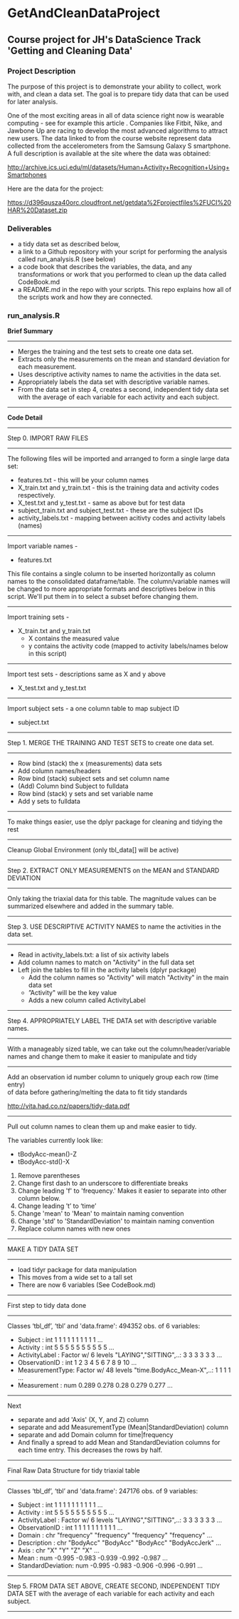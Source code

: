 GetAndCleanDataProject
======================

## Course project for JH's DataScience Track 'Getting and Cleaning Data'

### Project Description

The purpose of this project is to demonstrate your ability to collect, work with, and clean a data set. The goal is to prepare tidy data that can be used for later analysis.

One of the most exciting areas in all of data science right now is wearable computing - see for example this article . Companies like Fitbit, Nike, and Jawbone Up are racing to develop the most advanced algorithms to attract new users. The data linked to from the course website represent data collected from the accelerometers from the Samsung Galaxy S smartphone. A full description is available at the site where the data was obtained:

http://archive.ics.uci.edu/ml/datasets/Human+Activity+Recognition+Using+Smartphones

Here are the data for the project:

https://d396qusza40orc.cloudfront.net/getdata%2Fprojectfiles%2FUCI%20HAR%20Dataset.zip 

### Deliverables

* a tidy data set as described below, 
* a link to a Github repository with your script for performing the analysis called run_analysis.R (see below)
* a code book that describes the variables, the data, and any transformations or work that you performed to clean up the data called CodeBook.md
* a README.md in the repo with your scripts. This repo explains how all of the scripts work and how they are connected. 

### run_analysis.R 

__Brief Summary__

****

* Merges the training and the test sets to create one data set.
* Extracts only the measurements on the mean and standard deviation for each measurement. 
* Uses descriptive activity names to name the activities in the data set.
* Appropriately labels the data set with descriptive variable names. 
* From the data set in step 4, creates a second, independent tidy data set with the average of each variable for each activity and each subject.

****

__Code Detail__

****

Step 0. IMPORT RAW FILES

****

The following files will be imported and arranged to form a single large data set: 
- features.txt - this will be your column names
- X_train.txt and y_train.txt - this is the training data and activity codes respectively.
- X_test.txt and y_test.txt - same as above but for test data
- subject_train.txt and subject_test.txt - these are the subject IDs
- activity_labels.txt - mapping between acitivty codes and activity labels (names)

****

Import variable names - 
* features.txt

This file contains a single column to be inserted horizontally as column names to the consolidated dataframe/table. The column/variable names will be changed to more appropriate formats and descriptives below in this script. We'll put them in to select a subset before changing them.

****

Import training sets - 
* X_train.txt and y_train.txt
   * X contains the measured value
   * y contains the activity code (mapped to activity labels/names below in this script)

****

Import test sets - descriptions same as X and y above
* X_test.txt and y_test.txt

****

Import subject sets - a one column table to map subject ID
* subject.txt

****

 Step 1. MERGE THE TRAINING AND TEST SETS to create one data set.

****

* Row bind (stack) the x (measurements) data sets
* Add column names/headers
* Row bind (stack) subject sets and set column name
* (Add) Column bind Subject to fulldata
* Row bind (stack) y sets and set variable name
* Add y sets to fulldata 

****

 To make things easier, use the dplyr package for 
 cleaning and tidying the rest

****

Cleanup Global Environment (only tbl_data[] will be active)

****

 Step 2. EXTRACT ONLY MEASUREMENTS on the MEAN and STANDARD DEVIATION

****

Only taking the triaxial data for this table.
The magnitude values can be summarized elsewhere and added in the summary table.

****

 Step 3. USE DESCRIPTIVE ACTIVITY NAMES to name the activities in the data set.

****

* Read in activity_labels.txt: a list of six activity labels
* Add column names to match on "Activity" in the full data set
* Left join the tables to fill in the activity labels (dplyr package)
   * Add the column names so "Activity" will match "Activity" in the main data set
   * ”Activity" will be the key value
   * Adds a new column called ActivityLabel

****

 Step 4. APPROPRIATELY LABEL THE DATA set with descriptive variable names. 

****

 With a manageably sized table, we can take out the column/header/variable 
 names and change them to make it easier to manipulate and tidy

****

 Add an observation id number column to uniquely group each row (time entry)  
 of data before gathering/melting the data to fit tidy standards

 http://vita.had.co.nz/papers/tidy-data.pdf

****

Pull out column names to clean them up and make easier to tidy.

The variables currently look like:
* tBodyAcc-mean()-Z
* tBodyAcc-std()-X

1. Remove parentheses
2. Change first dash to an underscore to differentiate breaks
3. Change leading 'f' to 'frequency.' Makes it easier to separate into other column below.
4. Change leading ’t’ to ‘time’ 
5. Change 'mean' to 'Mean' to maintain naming convention
6. Change 'std' to 'StandardDeviation' to maintain naming convention
7. Replace column names with new ones

****

 MAKE A TIDY DATA SET

****

* load tidyr package for data manipulation
* This moves from a wide set to a tall set 
* There are now 6 variables (See CodeBook.md)

****

 First step to tidy data done

****

Classes ‘tbl_df’, ‘tbl’ and 'data.frame':        494352 obs. of  6 variables:
 - Subject        : int  1 1 1 1 1 1 1 1 1 1 ...
 - Activity       : int  5 5 5 5 5 5 5 5 5 5 ...
 - ActivityLabel  : Factor w/ 6 levels "LAYING","SITTING",..: 3 3 3 3 3 3 ...
 - ObservationID          : int  1 2 3 4 5 6 7 8 9 10 ...
 - MeasurementType: Factor w/ 48 levels "time.BodyAcc_Mean-X",..: 1 1 1 1 ...
 - Measurement    : num  0.289 0.278 0.28 0.279 0.277 ...

****

Next 
* separate and add 'Axis' (X, Y, and Z) column
* separate and add MeasurementType (Mean|StandardDeviation) column
* separate and add Domain column for time|frequency
* And finally a spread to add Mean and StandardDeviation columns for each time entry. This decreases the rows by half.

****

 Final Raw Data Structure for tidy triaxial table

****

 Classes ‘tbl_df’, ‘tbl’ and 'data.frame':        247176 obs. of  9 variables:
 - Subject          : int  1 1 1 1 1 1 1 1 1 1 ...
 - Activity         : int  5 5 5 5 5 5 5 5 5 5 ...
 - ActivityLabel    : Factor w/ 6 levels "LAYING","SITTING",..: 3 3 3 3 3 3 ...
 - ObservationID    : int  1 1 1 1 1 1 1 1 1 1 ...
 - Domain           : chr  "frequency" "frequency" "frequency" "frequency" ...
 - Description      : chr  "BodyAcc" "BodyAcc" "BodyAcc" "BodyAccJerk" ...
 - Axis             : chr  "X" "Y" "Z" "X" ...
 - Mean             : num  -0.995 -0.983 -0.939 -0.992 -0.987 ...
 - StandardDeviation: num  -0.995 -0.983 -0.906 -0.996 -0.991 ...

****

 Step 5. FROM DATA SET ABOVE, CREATE SECOND, INDEPENDENT TIDY DATA SET 
 with the average of each variable for each activity and each subject.

****